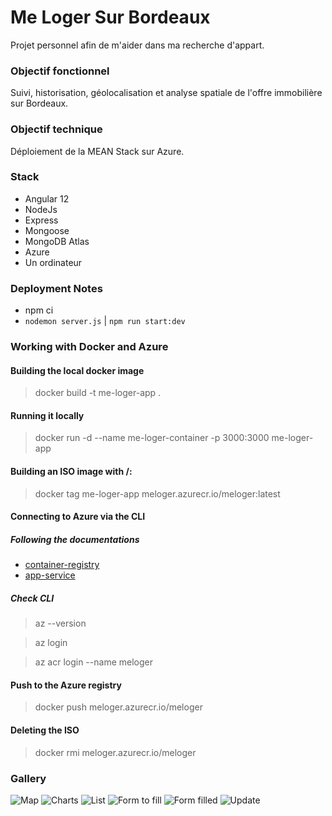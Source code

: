 # Me Loger Sur Bordeaux
Projet personnel afin de m'aider dans ma recherche d'appart.

### Objectif fonctionnel
Suivi, historisation, géolocalisation et analyse spatiale de l'offre immobilière sur Bordeaux.

### Objectif technique
Déploiement de la MEAN Stack sur Azure.

### Stack
* Angular 12
* NodeJs
* Express
* Mongoose
* MongoDB Atlas
* Azure
* Un ordinateur

### Deployment Notes
* npm ci
* `nodemon server.js` | `npm run start:dev`

### Working with Docker and Azure
#### Building the local docker image
> docker build -t me-loger-app .
#### Running it locally
> docker run -d --name me-loger-container -p 3000:3000 me-loger-app
#### Building an ISO image with <azure registry url>/<name>:<tag>
> docker tag me-loger-app meloger.azurecr.io/meloger:latest
#### Connecting to Azure via the CLI
##### Following the documentations
* [container-registry](https://learn.microsoft.com/fr-fr/azure/container-registry/container-registry-get-started-portal?tabs=azure-cli)
* [app-service](https://learn.microsoft.com/fr-fr/azure/app-service/quickstart-custom-container?tabs=dotnet&pivots=container-linux-azure-portal)
##### Check CLI
> az --version

> az login

> az acr login --name meloger

#### Push to the Azure registry
> docker push meloger.azurecr.io/meloger

#### Deleting the ISO
> docker rmi meloger.azurecr.io/meloger


### Gallery
![Map](https://user-images.githubusercontent.com/15570932/231195956-13528610-c3b4-42cb-964d-4187e45e5424.png "Map")
![Charts](https://user-images.githubusercontent.com/15570932/231196486-2c51a144-493f-4788-8d66-0650185f130e.png "Charts")
![List](https://user-images.githubusercontent.com/15570932/231197032-93558367-8714-4a7f-b8d6-99b31796a915.png "List")
![Form to fill](https://user-images.githubusercontent.com/15570932/231197366-71a30aa7-f693-4476-952f-d58cc95fd8fd.png "Form to fill")
![Form filled](https://user-images.githubusercontent.com/15570932/231197383-e842b5fe-bcf9-4b25-b918-641828d6f500.png "Form filled")
![Update](https://user-images.githubusercontent.com/15570932/231197905-aa752c12-96f9-48d5-bcfa-d0254b7bf5b7.png "Update")
